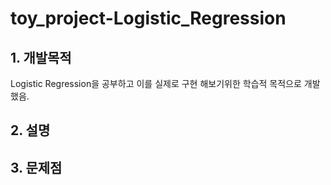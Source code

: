 # toy_project-Logistic_Regression

## 1. 개발목적
Logistic Regression을 공부하고 이를 실제로 구현 해보기위한 학습적 목적으로 개발했음.

## 2. 설명

## 3. 문제점
